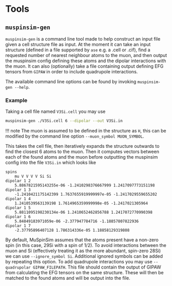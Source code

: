 
# Tools

## `muspinsim-gen`

`muspinsim-gen` is a command line tool made to help construct an input file given a cell structure file as input. At the moment it can take an input structure (defined in a file supported by `ase` e.g. a .cell or .cif), find a requested number of nearest neighbour atoms to the muon, and then output the muspinsim config defining these atoms and the dipolar interactions with the muon. It can also (optionally) take a file containing output defining EFG tensors from `GIPAW` in order to include quadrupole interactions.

The available command line options can be found by invoking `muspinsim-gen --help`.

### Example
Taking a cell file named `V3Si.cell` you may use
```bash
muspinsim-gen ./V3Si.cell 6 --dipolar --out V3Si.in
```

!!! note
    The muon is assumed to be defined in the structure as `H`, this can be modified by the command line option `--muon_symbol MUON_SYMBOL`.

This takes the cell file, then iteratively expands the structure outwards to find the closest 6 atoms to the muon. Then it computes vectors between each of the found atoms and the muon before outputting the muspinsim config into the file `V3Si.in` which looks like

```plaintext
spins
    mu V V V V Si Si
dipolar 1 2
    5.8867821595143255e-06 -1.2410298376667999 1.2417097773151198
dipolar 1 3
    -1.2410421175142399 1.7637655919999997e-05 -1.2417029559655202
dipolar 1 4
    1.2410539563139198 1.7614965359999998e-05 -1.2417021305964
dipolar 1 5
    5.8811095198230134e-06 1.2410652462856788 1.2417072770990398
dipolar 1 6
    5.84849183971059e-06 -2.377947784716 -1.18857807822936
dipolar 1 7
    -2.37795896407128 1.786314336e-05 1.18858129319808
```

By default, MuSpinSim assumes that the atoms present have a non-zero spin (in this case, 29Si with a spin of 1/2). To avoid interactions between the muon and Si (effectively treating it as the more abundant, spin-zero 28Si) we can use `--ignore_symbol Si`. Additional ignored symbols can be added by repeating this option. To add quadrupole interactions you may use `--quadrupolar GIPAW_FILEPATH`. This file should contain the output of GIPAW from calculating the EFG tensors on the same structure. These will then be matched to the found atoms and will be output into the file.
